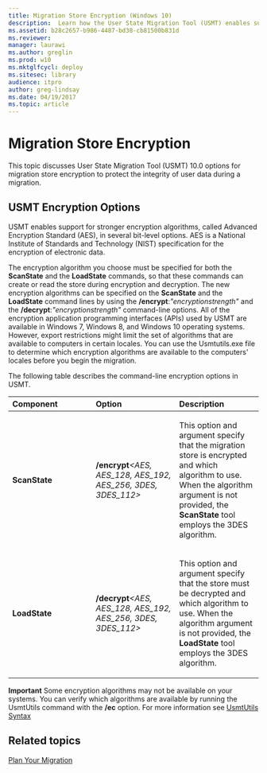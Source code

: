 ```yaml
---
title: Migration Store Encryption (Windows 10)
description:  Learn how the User State Migration Tool (USMT) enables support for stronger encryption algorithms, called Advanced Encryption Standard (AES).
ms.assetid: b28c2657-b986-4487-bd38-cb81500b831d
ms.reviewer:
manager: laurawi
ms.author: greglin
ms.prod: w10
ms.mktglfcycl: deploy
ms.sitesec: library
audience: itpro
author: greg-lindsay
ms.date: 04/19/2017
ms.topic: article
---
```


# Migration Store Encryption


This topic discusses User State Migration Tool (USMT) 10.0 options for migration store encryption to protect the integrity of user data during a migration.

## USMT Encryption Options


USMT enables support for stronger encryption algorithms, called Advanced Encryption Standard (AES), in several bit-level options. AES is a National Institute of Standards and Technology (NIST) specification for the encryption of electronic data.

The encryption algorithm you choose must be specified for both the **ScanState** and the **LoadState** commands, so that these commands can create or read the store during encryption and decryption. The new encryption algorithms can be specified on the **ScanState** and the **LoadState** command lines by using the **/encrypt**:*"encryptionstrength"* and the **/decrypt**:*"encryptionstrength"* command-line options. All of the encryption application programming interfaces (APIs) used by USMT are available in Windows 7, Windows 8, and Windows 10 operating systems. However, export restrictions might limit the set of algorithms that are available to computers in certain locales. You can use the Usmtutils.exe file to determine which encryption algorithms are available to the computers' locales before you begin the migration.

The following table describes the command-line encryption options in USMT.

<table>
<colgroup>
<col width="33%" />
<col width="33%" />
<col width="33%" />
</colgroup>
<thead>
<tr class="header">
<th align="left">Component</th>
<th align="left">Option</th>
<th align="left">Description</th>
</tr>
</thead>
<tbody>
<tr class="odd">
<td align="left"><p><strong>ScanState</strong></p></td>
<td align="left"><p><strong>/encrypt</strong><em>&lt;AES, AES_128, AES_192, AES_256, 3DES, 3DES_112&gt;</em></p></td>
<td align="left"><p>This option and argument specify that the migration store is encrypted and which algorithm to use. When the algorithm argument is not provided, the <strong>ScanState</strong> tool employs the 3DES algorithm.</p></td>
</tr>
<tr class="even">
<td align="left"><p><strong>LoadState</strong></p></td>
<td align="left"><p><strong>/decrypt</strong><em>&lt;AES, AES_128, AES_192, AES_256, 3DES, 3DES_112&gt;</em></p></td>
<td align="left"><p>This option and argument specify that the store must be decrypted and which algorithm to use. When the algorithm argument is not provided, the <strong>LoadState</strong> tool employs the 3DES algorithm.</p></td>
</tr>
</tbody>
</table>



**Important**
Some encryption algorithms may not be available on your systems. You can verify which algorithms are available by running the UsmtUtils command with the **/ec** option. For more information see [UsmtUtils Syntax](usmt-utilities.md)



## Related topics


[Plan Your Migration](usmt-plan-your-migration.md)









